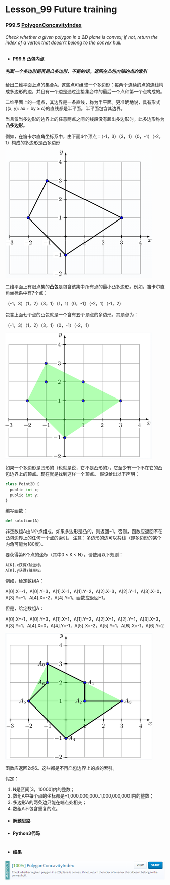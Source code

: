 # Lesson_99 Future training


### P99.5 [PolygonConcavityIndex](https://app.codility.com/programmers/lessons/99-future_training/polygon_concavity_index/) 

###### Check whether a given polygon in a 2D plane is convex; if not, return the index of a vertex that doesn't belong to the convex hull.

* #### P99.5 凸包内点

#####  判断一个多边形是否是凸多边形，不是的话，返回在凸包内部的点的索引

给出二维平面上点的集合A。这些点可组成一个多边形：每两个连续的点的连线构成多边形的边，并且有一个边是通过连接集合中的最后一个点和第一个点构成的。

二维平面上的一组点，其边界是一条直线，称为半平面。更准确地说，具有形式{(x, y): ax + by ≥ c}的直线都是半平面。半平面包含其边界。

当且仅当多边形的边界上的任意两点之间的线段没有超出多边形时，此多边形称为**凸多边形**。

例如，在笛卡尔直角坐标系中，由下面4个顶点：（-1，3）（3，1）（0，-1）（-2，1）构成的多边形是凸多边形

![image](https://github.com/Anfany/Codility-Lessons-By-Python3/blob/master/L99_Future%20training/99.5.1.png)

二维平面上有限点集的**凸包**是包含该集中所有点的最小凸多边形。例如，笛卡尔直角坐标系中有7个点：

（-1，3）（1，2）（3，1）（1，1）（0，-1）（-2，1）（-1，2）

包含上面七个点的凸包就是一个含有五个顶点的多边形。其顶点为：

（-1，3）（1，2）（3，1）（0，-1）（-2，1）

![image](https://github.com/Anfany/Codility-Lessons-By-Python3/blob/master/L99_Future%20training/99.5.2.png)

如果一个多边形是凹形的（也就是说，它不是凸形的），它至少有一个不在它的凸包边界上的顶点。现在就是找到这样一个顶点。
假设给出以下声明：
```python
class Point2D {
  public int x;
  public int y;
}
```
编写函数：
```python
def solution(A)
```

非空数组A由N个点组成，如果多边形是凸的，则返回−1。否则，函数应返回不在凸包边界上的任何一个点的索引。
注意：多边形的边可以共线（即多边形的某个内角可能为180度）。

要获得第K个点的坐标（其中0 ≤ K < N），请使用以下规则：
```
A[K].x获得X轴坐标，
A[K].y获得Y轴坐标。
```
例如，给定数组A：

A[0].X=-1，A[0].Y=3，A[1].X=1，A[1].Y=2，A[2].X=3，A[2].Y=1，A[3].X=0，A[3].Y=-1，A[4].X=-2，A[4].Y=1。函数应返回−1。

但是，给定数组A：

A[0].X=-1，A[0].Y=3，A[1].X=1，A[1].Y=2，A[2].X=1，A[2].Y=1，A[3].X=3，A[3].Y=1，A[4].X=0，A[4].Y=-1，A[5].X=-2，A[5].Y=1，A[6].X=-1，A[6].Y=2

![image](https://github.com/Anfany/Codility-Lessons-By-Python3/blob/master/L99_Future%20training/99.5.3.png)

函数应返回2或6。这些都是不再凸包边界上的点的索引。

假定：
  1. N是区间[3，10000]内的整数；
  2. 数组A中每个点的坐标都是−1,000,000,000..1,000,000,000]内的整数；
  3. 多边形A的两条边只能在端点处相交；
  4. 数组A不包含重复的点。


* #### 解题思路




* #### Python3代码

```python

```

* #### 结果



![image](https://github.com/Anfany/Codility-Lessons-By-Python3/blob/master/L99_Future%20training/99.5.png)
